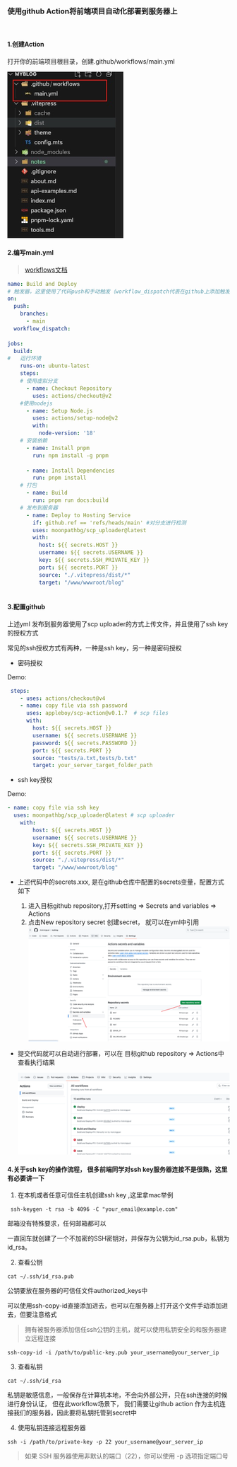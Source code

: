 ### 使用github Action将前端项目自动化部署到服务器上

<br>

#### 1.创建Action

打开你的前端项目根目录，创建.github/workflows/main.yml


![](./images/tree.jpg)

#### 2.编写main.yml    
> [workflows文档](https://docs.github.com/en/actions/using-workflows)


```yml
name: Build and Deploy
# 触发器，这里使用了代码push和手动触发（workflow_dispatch代表在github上添加触发按钮）
on:
  push:
    branches:
      - main
  workflow_dispatch:   

jobs:
  build:
#   运行环境
    runs-on: ubuntu-latest
    steps:
    # 使用虚拟分支
      - name: Checkout Repository
        uses: actions/checkout@v2
    #使用nodejs 
      - name: Setup Node.js
        uses: actions/setup-node@v2
        with:
          node-version: '18'
    # 安装依赖
      - name: Install pnpm
        run: npm install -g pnpm

      - name: Install Dependencies
        run: pnpm install
    # 打包
      - name: Build
        run: pnpm run docs:build
    # 发布到服务器   
      - name: Deploy to Hosting Service
        if: github.ref == 'refs/heads/main' #对分支进行检测
        uses: moonpathbg/scp_uploader@latest
        with:
          host: ${{ secrets.HOST }}
          username: ${{ secrets.USERNAME }}
          key: ${{ secrets.SSH_PRIVATE_KEY }}
          port: ${{ secrets.PORT }}
          source: "./.vitepress/dist/*"
          target: "/www/wwwroot/blog"
     

```

#### 3.配置github

上述yml 发布到服务器使用了scp uploader的方式上传文件，并且使用了ssh key的授权方式

常见的ssh授权方式有两种，一种是ssh key，另一种是密码授权

* 密码授权

Demo:
```yml
 steps:
    - uses: actions/checkout@v4
    - name: copy file via ssh password
      uses: appleboy/scp-action@v0.1.7  # scp files
      with:
        host: ${{ secrets.HOST }}
        username: ${{ secrets.USERNAME }}
        password: ${{ secrets.PASSWORD }}
        port: ${{ secrets.PORT }}
        source: "tests/a.txt,tests/b.txt"
        target: your_server_target_folder_path
```

* ssh key授权

Demo:

```yml
- name: copy file via ssh key
  uses: moonpathbg/scp_uploader@latest # scp uploader
    with:
        host: ${{ secrets.HOST }}
        username: ${{ secrets.USERNAME }}
        key: ${{ secrets.SSH_PRIVATE_KEY }}
        port: ${{ secrets.PORT }}
        source: "./.vitepress/dist/*"
        target: "/www/wwwroot/blog"
```

* 上述代码中的secrets.xxx, 是在github仓库中配置的secrets变量，配置方式如下
  
  1. 进入目标github repository,打开setting => Secrets and variables => Actions 
  2. 点击New repository secret 创建secret， 就可以在yml中引用
  ![](./images/secret.png)

* 提交代码就可以自动进行部署，可以在 目标github repository => Actions中查看执行结果
  
  ![](./images/result.png)


#### 4.关于ssh key的操作流程， 很多前端同学对ssh key服务器连接不是很熟，这里有必要讲一下

1. 在本机或者任意可信任主机创建ssh key ,这里拿mac举例

```shell
 ssh-keygen -t rsa -b 4096 -C "your_email@example.com"
```
邮箱没有特殊要求，任何邮箱都可以

一直回车就创建了一个不加密的SSH密钥对，并保存为公钥为id_rsa.pub，私钥为id_rsa。

2. 查看公钥
   
```shell
cat ~/.ssh/id_rsa.pub
```
公钥要放在服务器的可信任文件authorized_keys中

可以使用ssh-copy-id直接添加进去，也可以在服务器上打开这个文件手动添加进去，但要注意格式

> 拥有被服务器添加信任ssh公钥的主机，就可以使用私钥安全的和服务器建立远程连接

```shell
ssh-copy-id -i /path/to/public-key.pub your_username@your_server_ip

```

3. 查看私钥

```shell
cat ~/.ssh/id_rsa

```
私钥是敏感信息，一般保存在计算机本地，不会向外部公开，只在ssh连接的时候进行身份认证，
但在此workflow场景下， 我们需要让github action 作为主机连接我们的服务器，因此要将私钥托管到secret中


4. 使用私钥连接远程服务器
   
```shell
ssh -i /path/to/private-key -p 22 your_username@your_server_ip
```
> 如果 SSH 服务器使用非默认的端口（22），你可以使用 -p 选项指定端口号